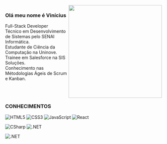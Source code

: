 <img src="[https://i.pinimg.com/originals/1e/2d/8c/1e2d8c65052e3f1b6f8e3bf4f718c583.gif](https://media1.tenor.com/m/NVwxxoyoyGgAAAAd/racoon-pedro.gif)" width="300px" align="right"> 

### Olá meu nome é Vinícius
Full-Stack Developer <br>Técnico em Desenvolvimento de Sistemas pelo SENAI Informática.<br>
Estudante de Ciência da Computação na Uninove.<br>Trainee em Salesforce na SIS Soluções.<br>Conhecimento nas Métodologias Ágeis de Scrum e Kanban.


<br><br>

### CONHECIMENTOS

![HTML5](https://img.shields.io/badge/HTML-F06529?style=for-the-badge&logo=HTML5&logoColor=white)
![CSS3](https://img.shields.io/badge/CSS-2D9CDB?style=for-the-badge&logo=CSS3&logoColor=white)
![JavaScript](https://img.shields.io/badge/JavaScript-F7DF1E?style=for-the-badge&logo=javascript&logoColor=black)
![React](https://img.shields.io/badge/React-32363E?style=for-the-badge&logo=react&logoColor=61DAFB)


![CSharp](https://img.shields.io/badge/CSharp-9B4F97?style=for-the-badge&logo=CSharp&logoColor=67217A)
![.NET](https://img.shields.io/badge/.NET-512BD4?style=for-the-badge&logo=.NET&logoColor=white)


![.NET](https://img.shields.io/badge/SQL Server-f1f1f1?style=for-the-badge&logo=microsoftsqlserver&logoColor=CC2927) <br>


                                                                                                                    

<!--
**ViniciusLordelo/ViniciusLordelo** is a ✨ _special_ ✨ repository because its `README.md` (this file) appears on your GitHub profile.

Here are some ideas to get you started:

- 🔭 I’m currently working on ...
- 🌱 I’m currently learning ...
- 👯 I’m looking to collaborate on ...
- 🤔 I’m looking for help with ...
- 💬 Ask me about ...
- 📫 How to reach me: ...
- 😄 Pronouns: ...
- ⚡ Fun fact: ...
-->
